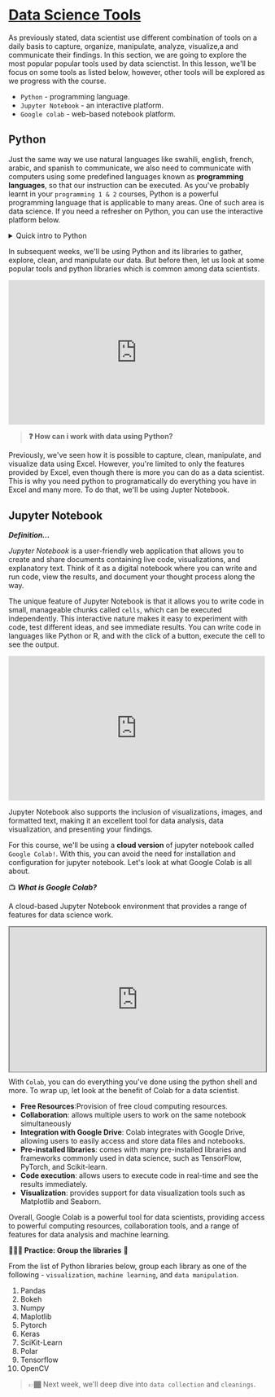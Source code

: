 # <u> Data Science Tools </u>
As previously stated, data scientist use different combination of tools on a daily basis to capture, organize, manipulate, analyze, visualize,a and communicate their findings. In this section, we are going to explore the most popular popular tools used by data scienctist. In this lesson, we'll be focus on some tools as listed below, however, other tools will be explored as we progress with the course.

<aside>

- `Python` - programming language.
- `Jupyter Notebook` - an interactive platform.
- `Google colab` - web-based notebook platform.

</aside>

## Python
Just the same way we use natural languages like swahili, english, french, arabic, and spanish to communicate, we also need to communicate with computers using some predefined languages known as **programming languages**, so that our instruction can be executed. As you've probably learnt in your `programming 1 & 2` courses, Python is a powerful programming language that is applicable to many areas. One of such area is data science. If you need a refresher on Python, you can use the interactive platform below.

<details>
    <summary> Quick intro to Python</summary>

<div style="position: relative; padding-bottom: 56.25%; height: 0;"><iframe src="https://futurecoder.io/course/#IntroducingTheShell" title="Web Scrapping Intro" frameborder="0" allow="accelerometer; autoplay; clipboard-write; encrypted-media; gyroscope; picture-in-picture" allowfullscreen style="position: absolute; top: 0; left: 0; width: 100%; height: 100%; border: 2px solid grey;"></iframe></div> 
</details>

In subsequent weeks, we'll be using Python and its libraries to gather, explore, clean, and manipulate our data. But before then, let us look at some popular tools and python libraries which is common among data scientists.

<!-- <aside>

📺 Popular Python libraries for  👨🏾‍💻 

</aside> -->

<div style="position: relative; padding-bottom: 56.25%; height: 0;"><iframe src="https://www.youtube.com/embed/pAXeCpwKgYg" title="Sample Data Science Project" frameborder="0" allow="accelerometer; autoplay; clipboard-write; encrypted-media; gyroscope; picture-in-picture" allowfullscreen style="position: absolute; top: 0; left: 0; width: 100%; height: 100%;"></iframe></div>


> **❓ How can i work with data using Python?**

Previously, we've seen how it is possible to capture, clean, manipulate, and visualize data using Excel. However, you're limited to only the features provided by Excel, even though there is more you can do as a data scientist. This is why you need python to programatically do everything you have in Excel and many more. To do that, we'll be using Jupter Notebook.

## Jupyter Notebook

<aside>

**_Definition..._**

_Jupyter Notebook_ is a user-friendly web application that allows you to create and share documents containing live code, visualizations, and explanatory text. Think of it as a digital notebook where you can write and run code, view the results, and document your thought process along the way.

</aside>


The unique feature of Jupyter Notebook is that it allows you to write code in small, manageable chunks called `cells`, which can be executed independently. This interactive nature makes it easy to experiment with code, test different ideas, and see immediate results. You can write code in languages like Python or R, and with the click of a button, execute the cell to see the output.

<div style="position: relative; padding-bottom: 56.25%; height: 0;"><iframe src="https://www.youtube.com/embed/2eCHD6f_phE" title="Sample Data Science Project" frameborder="0" allow="accelerometer; autoplay; clipboard-write; encrypted-media; gyroscope; picture-in-picture" allowfullscreen style="position: absolute; top: 0; left: 0; width: 100%; height: 100%;"></iframe></div>

Jupyter Notebook also supports the inclusion of visualizations, images, and formatted text, making it an excellent tool for data analysis, data visualization, and presenting your findings.

For this course, we'll be using a **__cloud version__** of jupyter notebook called `Google Colab!`. With this, you can avoid the need for installation and configuration for jupyter notebook. Let's look at what Google Colab is all about.

<aside>

📺 **_What is Google Colab?_**

A cloud-based Jupyter Notebook environment that provides a range of features for data science work.

</aside>

<div style="position: relative; padding-bottom: 56.25%; height: 0;"><iframe src="https://www.youtube.com/embed/inN8seMm7UI" title="Sample Data Science Project" frameborder="0" allow="accelerometer; autoplay; clipboard-write; encrypted-media; gyroscope; picture-in-picture" allowfullscreen style="position: absolute; top: 0; left: 0; width: 100%; height: 100%; border: 2px solid grey;"></iframe></div>

With `Colab`, you can do everything you've done using the python shell and more. To wrap up, let look at the benefit of Colab for a data scientist.
- **Free Resources**:Provision of free cloud computing resources.
- **Collaboration**: allows multiple users to work on the same notebook simultaneously
- **Integration with Google Drive**: Colab integrates with Google Drive, allowing users to easily access and store data files and notebooks.
- **Pre-installed libraries**: comes with many pre-installed libraries and frameworks commonly used in data science, such as TensorFlow, PyTorch, and Scikit-learn.
- **Code execution**: allows users to execute code in real-time and see the results immediately.
- **Visualization**: provides support for data visualization tools such as Matplotlib and Seaborn.

Overall, Google Colab is a powerful tool for data scientists, providing access to powerful computing resources, collaboration tools, and a range of features for data analysis and machine learning.

<aside>

 **👩🏾‍🎨 Practice: Group the libraries** 🎯

</aside>

From the list of Python libraries below, group each library as one of the following - `visualization`, `machine learning`, and `data manipulation`.
1. Pandas
2. Bokeh
3. Numpy
4. Maplotlib
5. Pytorch
6. Keras
7. SciKit-Learn
8. Polar
9. Tensorflow
10. OpenCV

</aside>

> 👉🏾 Next week, we'll deep dive into `data collection` and `cleanings`.
